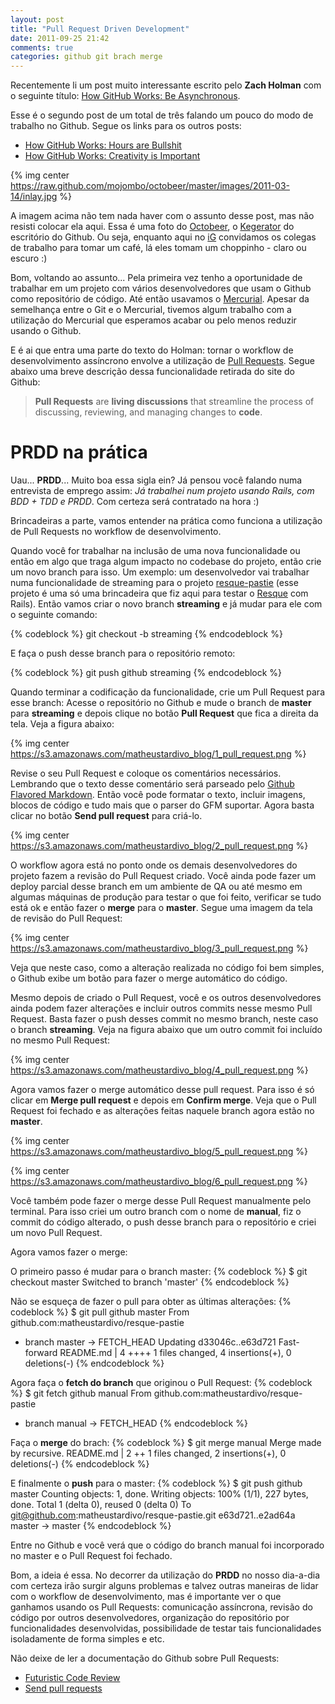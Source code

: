```yaml
---
layout: post
title: "Pull Request Driven Development"
date: 2011-09-25 21:42
comments: true
categories: github git brach merge
---
```


Recentemente li um post muito interessante escrito pelo **Zach Holman** com o seguinte título: [How GitHub Works: Be Asynchronous](http://zachholman.com/posts/how-github-works-asynchronous/).

Esse é o segundo post de um total de três falando um pouco do modo de trabalho no Github. Segue os links para os outros posts:

  *  [How GitHub Works: Hours are Bullshit](http://zachholman.com/posts/how-github-works-hours/)</li>
  *  [How GitHub Works: Creativity is Important](http://zachholman.com/posts/how-github-works-creativity/)</li>

{% img center https://raw.github.com/mojombo/octobeer/master/images/2011-03-14/inlay.jpg %} 

A imagem acima não tem nada haver com o assunto desse post, mas não resisti colocar ela aqui. Essa é uma foto do [Octobeer](http://octobeer.me/), o [Kegerator](http://en.wikipedia.org/wiki/Kegerator) do escritório do Github. Ou seja, enquanto aqui no [iG](http://www.ig.com.br) convidamos os colegas de trabalho para tomar um café, lá eles tomam um choppinho - claro ou escuro :) 

Bom, voltando ao assunto... Pela primeira vez tenho a oportunidade de trabalhar em um projeto com vários desenvolvedores que usam o Github como repositório de código. Até então usavamos o [Mercurial](http://mercurial.selenic.com/). Apesar da semelhança entre o Git e o Mercurial, tivemos algum trabalho com a utilização do Mercurial que esperamos acabar ou pelo menos reduzir usando o Github. 

E é ai que entra uma parte do texto do Holman: tornar o workflow de desenvolvimento assíncrono envolve a utilização de [Pull Requests](https://github.com/features/projects/codereview#codereview_bucket). Segue abaixo uma breve descrição dessa funcionalidade retirada do site do Github: 

> **Pull Requests** are **living discussions** that streamline the process of discussing, reviewing, and managing changes to **code**. 

PRDD na prática
===============

Uau... **PRDD**... Muito boa essa sigla ein? Já pensou você falando numa entrevista de emprego assim: *Já trabalhei num projeto usando Rails, com BDD + TDD e PRDD*. Com certeza será contratado na hora :) 

Brincadeiras a parte, vamos entender na prática como funciona a utilização de Pull Requests no workflow de desenvolvimento. 

Quando você for trabalhar na inclusão de uma nova funcionalidade ou então em algo que traga algum impacto no codebase do projeto, então crie um novo branch para isso. Um exemplo: um desenvolvedor vai trabalhar numa funcionalidade de streaming para o projeto [resque-pastie](https://github.com/matheustardivo/resque-pastie) (esse projeto é uma só uma brincadeira que fiz aqui para testar o [Resque](https://github.com/blog/542-introducing-resque) com Rails). Então vamos criar o novo branch **streaming** e já mudar para ele com o seguinte comando: 

{% codeblock %}
git checkout -b streaming
{% endcodeblock %}

E faça o push desse branch para o repositório remoto: 

{% codeblock %}
git push github streaming
{% endcodeblock %}

Quando terminar a codificação da funcionalidade, crie um Pull Request para esse branch: 
Acesse o repositório no Github e mude o branch de **master** para **streaming** e depois clique no botão **Pull Request** que fica a direita da tela. Veja a figura abaixo: 

{% img center https://s3.amazonaws.com/matheustardivo_blog/1_pull_request.png %} 

Revise o seu Pull Request e coloque os comentários necessários. Lembrando que o texto desse comentário será parseado pelo [Github Flavored Markdown](http://github.github.com/github-flavored-markdown/). Então você pode formatar o texto, incluir imagens, blocos de código e tudo mais que o parser do GFM suportar. Agora basta clicar no botão **Send pull request** para criá-lo. 

{% img center https://s3.amazonaws.com/matheustardivo_blog/2_pull_request.png %} 

O workflow agora está no ponto onde os demais desenvolvedores do projeto fazem a revisão do Pull Request criado. Você ainda pode fazer um deploy parcial desse branch em um ambiente de QA ou até mesmo em algumas máquinas de produção para testar o que foi feito, verificar se tudo está ok e então fazer o **merge** para o **master**. Segue uma imagem da tela de revisão do Pull Request: 

{% img center https://s3.amazonaws.com/matheustardivo_blog/3_pull_request.png %} 

Veja que neste caso, como a alteração realizada no código foi bem simples, o Github exibe um botão para fazer o merge automático do código. 

Mesmo depois de criado o Pull Request, você e os outros desenvolvedores ainda podem fazer alterações e incluir outros commits nesse mesmo Pull Request. Basta fazer o push desses commit no mesmo branch, neste caso o branch **streaming**. Veja na figura abaixo que um outro commit foi incluído no mesmo Pull Request: 

{% img center https://s3.amazonaws.com/matheustardivo_blog/4_pull_request.png %} 

Agora vamos fazer o merge automático desse pull request. Para isso é só clicar em **Merge pull request** e depois em **Confirm merge**. Veja que o Pull Request foi fechado e as alterações feitas naquele branch agora estão no **master**. 

{% img center https://s3.amazonaws.com/matheustardivo_blog/5_pull_request.png %} 

{% img center https://s3.amazonaws.com/matheustardivo_blog/6_pull_request.png %} 

Você também pode fazer o merge desse Pull Request manualmente pelo terminal. Para isso criei um outro branch com o nome de **manual**, fiz o commit do código alterado, o push desse branch para o repositório e criei um novo Pull Request. 

Agora vamos fazer o merge: 

O primeiro passo é mudar para o branch master:
{% codeblock %}
$ git checkout master
Switched to branch 'master'
{% endcodeblock %}

Não se esqueça de fazer o pull para obter as últimas alterações:
{% codeblock %}
$ git pull github master
From github.com:matheustardivo/resque-pastie
 * branch            master     -> FETCH_HEAD
Updating d33046c..e63d721
Fast-forward
 README.md |    4 ++++
 1 files changed, 4 insertions(+), 0 deletions(-)
{% endcodeblock %}

Agora faça o **fetch do branch** que originou o Pull Request:
{% codeblock %}
$ git fetch github manual
From github.com:matheustardivo/resque-pastie
 * branch            manual     -> FETCH_HEAD
{% endcodeblock %}

Faça o **merge** do brach:
{% codeblock %}
$ git merge manual
Merge made by recursive.
 README.md |    2 ++
 1 files changed, 2 insertions(+), 0 deletions(-)
{% endcodeblock %}

E finalmente o **push** para o master:
{% codeblock %}
$ git push github master
Counting objects: 1, done.
Writing objects: 100% (1/1), 227 bytes, done.
Total 1 (delta 0), reused 0 (delta 0)
To git@github.com:matheustardivo/resque-pastie.git
  e63d721..e2ad64a  master -> master
{% endcodeblock %}

Entre no Github e você verá que o código do branch manual foi incorporado no master e o Pull Request foi fechado. 

Bom, a ideia é essa. No decorrer da utilização do **PRDD** no nosso dia-a-dia com certeza irão surgir alguns problemas e talvez outras maneiras de lidar com o workflow de desenvolvimento, mas é importante ver o que ganhamos usando os Pull Requests: comunicação assíncrona, revisão do código por outros desenvolvedores, organização do repositório por funcionalidades desenvolvidas, possibilidade de testar tais funcionalidades isoladamente de forma simples e etc. 

Não deixe de ler a documentação do Github sobre Pull Requests:

  *  [Futuristic Code Review](https://github.com/features/projects/codereview#codereview_bucket)
  *  [Send pull requests](http://help.github.com/send-pull-requests/)
